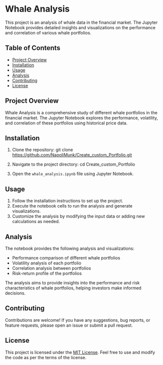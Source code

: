 # Whale Analysis

This project is an analysis of whale data in the financial market. The Jupyter Notebook provides detailed insights and visualizations on the performance and correlation of various whale portfolios.

## Table of Contents

- [Project Overview](#project-overview)
- [Installation](#installation)
- [Usage](#usage)
- [Analysis](#analysis)
- [Contributing](#contributing)
- [License](#license)

## Project Overview

Whale Analysis is a comprehensive study of different whale portfolios in the financial market. The Jupyter Notebook explores the performance, volatility, and correlation of these portfolios using historical price data.

## Installation

1. Clone the repository: git clone https://github.com/NapoliMunk/Create_custom_Portfolio.git

2. Navigate to the project directory: cd Create_custom_Portfolio


3. Open the `whale_analysis.ipynb` file using Jupyter Notebook.

## Usage

1. Follow the installation instructions to set up the project.
2. Execute the notebook cells to run the analysis and generate visualizations.
3. Customize the analysis by modifying the input data or adding new calculations as needed.

## Analysis

The notebook provides the following analysis and visualizations:

- Performance comparison of different whale portfolios
- Volatility analysis of each portfolio
- Correlation analysis between portfolios
- Risk-return profile of the portfolios

The analysis aims to provide insights into the performance and risk characteristics of whale portfolios, helping investors make informed decisions.

## Contributing

Contributions are welcome! If you have any suggestions, bug reports, or feature requests, please open an issue or submit a pull request.

## License

This project is licensed under the [MIT License](LICENSE). Feel free to use and modify the code as per the terms of the license.

